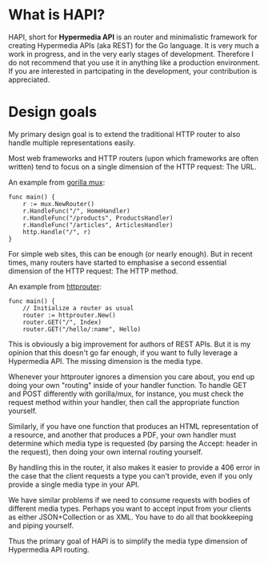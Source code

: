 # What is HAPI?

HAPI, short for **Hypermedia API** is an router and minimalistic framework for creating Hypermedia APIs (aka REST) for the Go language.
It is very much a work in progress, and in the very early stages of development. Therefore I do not recommend that you use it in anything
like a production environment.  If you are interested in partcipating in the development, your contribution is appreciated.

# Design goals

My primary design goal is to extend the traditional HTTP router to also handle multiple representations easily.

Most web frameworks and HTTP routers (upon which frameworks are often written) tend to focus on a single dimension of the HTTP request:
The URL.

An example from [gorilla mux](http://www.gorillatoolkit.org/pkg/mux):

    func main() {
        r := mux.NewRouter()
        r.HandleFunc("/", HomeHandler)
        r.HandleFunc("/products", ProductsHandler)
        r.HandleFunc("/articles", ArticlesHandler)
        http.Handle("/", r)
    }

For simple web sites, this can be enough (or nearly enough).  But in recent times, many routers have started to emphasise a second essential
dimension of the HTTP request: The HTTP method.

An example from [httprouter](https://github.com/julienschmidt/httprouter#web-frameworks-based-on-httprouter):

    func main() {
        // Initialize a router as usual
        router := httprouter.New()
        router.GET("/", Index)
        router.GET("/hello/:name", Hello)
        
This is obviously a big improvement for authors of REST APIs.  But it is my opinion that this doesn't go far enough, if you want to fully leverage
a Hypermedia API. The missing dimension is the media type.

Whenever your httprouter ignores a dimension you care about, you end up doing your own "routing" inside of your handler function. To handle GET and POST differently with gorilla/mux, for instance, you must check the request method within your handler, then call the appropriate function yourself.

Similarly, if you have one function that produces an HTML representation of a resource, and another that produces a PDF, your own handler must determine which media type is requested (by parsing the Accept: header in the request), then doing your own internal routing yourself.

By handling this in the router, it also makes it easier to provide a 406 error in the case that the client requests a type you can't provide, even if you only provide a single media type in your API.

We have similar problems if we need to consume requests with bodies of different media types. Perhaps you want to accept input from your clients as either JSON+Collection or as XML. You have to do all that bookkeeping and piping yourself.

Thus the primary goal of HAPI is to simplify the media type dimension of Hypermedia API routing.
